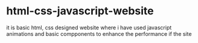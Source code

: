 # html-css-javascript-website
it is basic html, css designed website where i have used javascript animations and basic compponents to enhance the performance if the site
